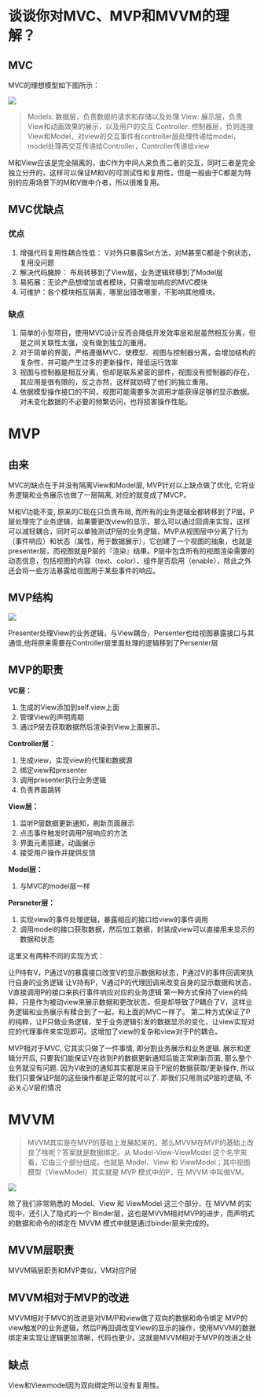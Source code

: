 # 谈谈你对MVC、MVP和MVVM的理解？

## MVC

 MVC的理想模型如下图所示： 

![](E:\每日一题\task\imges\mvc.webp)



> Models: 数据层，负责数据的请求和存储以及处理
> View: 展示层，负责View和动画效果的展示，以及用户的交互
> Controller: 控制器层，负则连接View和Model，对view的交互事件有controller层处理传递给model，model处理再交互传递给Controller，Controller传递给view

M和View应该是完全隔离的，由C作为中间人来负责二者的交互，同时三者是完全独立分开的，这样可以保证M和V的可测试性和复用性，但是一般由于C都是为特别的应用场景下的M和V做中介者，所以很难复用。 

## MVC优缺点

### 优点

1. 增强代码复用性耦合性低： V对外只暴露Set方法，对M甚至C都是个例状态，复用没问题
2. 解决代码臃肿： 布局转移到了View层，业务逻辑转移到了Model层
3. 易拓展：无论产品想增加或者模块，只需增加响应的MVC模块
4. 可维护：各个模块相互隔离，哪里出错改哪里，不影响其他模块。

### 缺点

1. 简单的小型项目，使用MVC设计反而会降低开发效率层和层虽然相互分离，但是之间关联性太强，没有做到独立的重用。
2. 对于简单的界面，严格遵循MVC，使模型、视图与控制器分离，会增加结构的复杂性，并可能产生过多的更新操作，降低运行效率
3. 视图与控制器是相互分离，但却是联系紧密的部件，视图没有控制器的存在，其应用是很有限的，反之亦然，这样就妨碍了他们的独立重用。
4. 依据模型操作接口的不同，视图可能需要多次调用才能获得足够的显示数据。对未变化数据的不必要的频繁访问，也将损害操作性能。

# MVP

## 由来

MVC的缺点在于并没有隔离View和Model层,  MVP针对以上缺点做了优化, 它将业务逻辑和业务展示也做了一层隔离, 对应的就变成了MVCP。

M和V功能不变, 原来的C现在只负责布局, 而所有的业务逻辑全都转移到了P层。P层处理完了业务逻辑，如果要更改view的显示，那么可以通过回调来实现，这样可以减轻耦合，同时可以单独测试P层的业务逻辑，MVP从视图层中分离了行为（事件响应）和状态（属性，用于数据展示），它创建了一个视图的抽象，也就是presenter层，而视图就是P层的『渲染』结果。P层中包含所有的视图渲染需要的动态信息，包括视图的内容（text、color）、组件是否启用（enable），除此之外还会将一些方法暴露给视图用于某些事件的响应。

## MVP结构

![](E:\每日一题\task\imges\mvp.webp)



Presenter处理View的业务逻辑，与View耦合，Persenter也给视图暴露接口与其通信,他将原来需要在Controller层里面处理的逻辑移到了Persenter层 

## MVP的职责

**VC层：**

1. 生成的View添加到self.view上面
2. 管理View的声明周期
3. 通过P层去获取数据然后渲染到View上面展示。

**Controller层：**

1. 生成view，实现view的代理和数据源
2. 绑定view和presenter
3. 调用presenter执行业务逻辑
4. 负责界面跳转

**View层：**

1. 监听P层数据更新通知，刷新页面展示
2. 点击事件触发时调用P层响应的方法
3. 界面元素搭建，动画展示
4. 接受用户操作并提供反馈

**Model层：**

1. 与MVC的model层一样

**Persneter层：**

1. 实现view的事件处理逻辑，暴露相应的接口给view的事件调用
2. 调用model的接口获取数据，然后加工数据，封装成view可以直接用来显示的数据和状态

这里又有两种不同的实现方式：

让P持有V，P通过V的暴露接口改变V的显示数据和状态，P通过V的事件回调来执行自身的业务逻辑
 让V持有P，V通过P的代理回调来改变自身的显示数据和状态，V直接调用P的接口来执行事件响应对应的业务逻辑
 第一种方式保持了view的纯粹，只是作为被动view来展示数据和更改状态，但是却导致了P耦合了V，这样业务逻辑和业务展示有糅合到了一起，和上面的MVC一样了。
 第二种方式保证了P的纯粹，让P只做业务逻辑，至于业务逻辑引发的数据显示的变化，让view实现对应的代理事件来实现即可。这增加了view的复杂和view对于P的耦合。

MVP相对于MVC, 它其实只做了一件事情, 即分割业务展示和业务逻辑. 展示和逻辑分开后, 只要我们能保证V在收到P的数据更新通知后能正常刷新页面, 那么整个业务就没有问题. 因为V收到的通知其实都是来自于P层的数据获取/更新操作, 所以我们只要保证P层的这些操作都是正常的就可以了. 即我们只用测试P层的逻辑, 不必关心V层的情况

# MVVM

> MVVM其实是在MVP的基础上发展起来的。那么MVVM在MVP的基础上改良了啥呢？答案就是数据绑定。从 Model-View-ViewModel 这个名字来看，它由三个部分组成，也就是 Model、View 和 ViewModel；其中视图模型（ViewModel）其实就是 MVP 模式中的P，在 MVVM 中叫做VM。

![](E:\每日一题\task\imges\mvvm.webp)

除了我们非常熟悉的 Model、View 和 ViewModel 这三个部分，在 MVVM 的实现中，还引入了隐式的一个 Binder层，这也是MVVM相对MVP的进步，而声明式的数据和命令的绑定在 MVVM 模式中就是通过binder层来完成的。

## MVVM层职责

MVVM隔层职责和MVP类似，VM对应P层

## MVVM相对于MVP的改进

MVVM相对于MVC的改进是对VM/P和view做了双向的数据和命令绑定
 MVP的view触发P的业务逻辑，然后P再回调改变View的显示的操作，使用MVVM的数据绑定来实现让逻辑更加清晰，代码也更少。这就是MVVM相对于MVP的改进之处

## 缺点

View和Viewmodel因为双向绑定所以没有复用性。